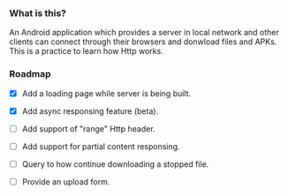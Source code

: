 ### What is this?

An Android application which provides a server in local network and other clients can connect 
through their browsers and donwload files and APKs.
This is a practice to learn how Http works.

### Roadmap

- [x] Add a loading page while server is being built.
- [x] Add async responsing feature (beta).
- [ ] Add support of "range" Http header. 
- [ ] Add support for partial content responsing.
- [ ] Query to how continue downloading a stopped file.
- [ ] Provide an upload form.


